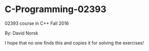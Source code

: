 # C-Programming-02393
02393 course in C++ Fall 2016

By: David Norsk

I hope that no one finds this and copies it for solving the exercises!
